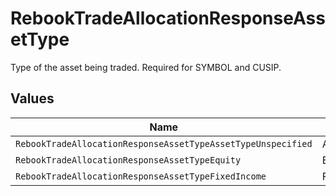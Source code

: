 # RebookTradeAllocationResponseAssetType

Type of the asset being traded. Required for SYMBOL and CUSIP.


## Values

| Name                                                         | Value                                                        |
| ------------------------------------------------------------ | ------------------------------------------------------------ |
| `RebookTradeAllocationResponseAssetTypeAssetTypeUnspecified` | ASSET_TYPE_UNSPECIFIED                                       |
| `RebookTradeAllocationResponseAssetTypeEquity`               | EQUITY                                                       |
| `RebookTradeAllocationResponseAssetTypeFixedIncome`          | FIXED_INCOME                                                 |